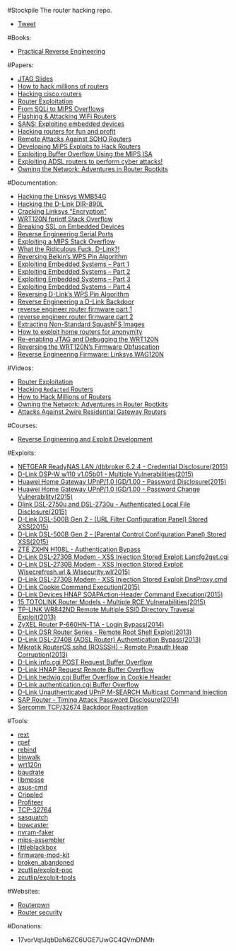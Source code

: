 #Stockpile
The router hacking repo.

- [Tweet](https://twitter.com/share)

#Books:
- [Practical Reverse Engineering](http://pdf.th7.cn/down/files/1411/Practical%20Reverse%20Engineering.pdf)

#Papers:
- [JTAG Slides](http://www.devttys0.com/wp-content/uploads/2014/04/JTAG_Slides.pdf)
- [How to hack millions of routers](https://media.blackhat.com/bh-us-10/presentations/Heffner/BlackHat-USA-2010-Heffner-How-to-Hack-Millions-of-Routers-slides.pdf)
- [Hacking cisco routers](http://repo.hackerzvoice.net/depot_cehv6/CEHv6%20Module%2035%20Hacking%20Routers,%20Cable%20Modems%20and%20Firewalls/Hacking%20Cisco%20Routers.pdf)
- [Router Exploitation](https://www.blackhat.com/presentations/bh-usa-09/LINDNER/BHUSA09-Lindner-RouterExploit-SLIDES.pdf)
- [From SQLi to MIPS Overflows](https://media.blackhat.com/bh-us-12/Briefings/Cutlip/BH_US_12_Cutlip_SQL_Exploitation_WP.pdf)
- [Flashing & Attacking WiFi Routers](http://hackmiami.org/wp-content/uploads/2013/07/Flash-hacking-wifi-devices.pdf)
- [SANS: Exploiting embedded devices](https://www.sans.org/reading-room/whitepapers/testing/exploiting-embedded-devices-34022)
- [Hacking routers for fun and profit](https://ensiwiki.ensimag.fr/images/2/25/GreHack-2012-talk-Paul_Amar-Home_Internet_Routers_for_Fun_and_Profit.pdf)
- [Remote Attacks Against SOHO Routers](https://media.blackhat.com/bh-us-10/whitepapers/Heffner/BlackHat-USA-2010-Heffner-How-to-Hack-Millions-of-Routers-wp.pdf)
- [Developing MIPS Exploits to Hack Routers](https://packetstormsecurity.com/files/download/131556/hacking-mips.pdf)
- [Exploiting Buffer Overflow Using the MIPS ISA](http://citeseerx.ist.psu.edu/viewdoc/download?doi=10.1.1.15.6998&rep=rep1&type=pdf)
- [Exploiting ADSL routers to perform cyber attacks!](http://cgi.di.uoa.gr/~xenakis/Published/Technical_Reports/ZTExploit_Paper.pdf)
- [Owning the Network: Adventures in Router Rootkits](https://www.defcon.org/images/defcon-20/dc-20-presentations/Coppola/DEFCON-20-Coppola-Owning-the-Network.pdf)

#Documentation:
- [Hacking the Linksys WMB54G](http://www.devttys0.com/2012/07/hacking-the-linksys-wmb54g/)
- [Hacking the D-Link DIR-890L](http://www.devttys0.com/2015/04/hacking-the-d-link-dir-890l/)
- [Cracking Linksys “Encryption”](http://www.devttys0.com/2014/02/cracking-linksys-crypto/)
- [WRT120N fprintf Stack Overflow](http://www.devttys0.com/2014/02/wrt120n-fprintf-stack-overflow/)
- [Breaking SSL on Embedded Devices](http://www.devttys0.com/2010/12/breaking-ssl-on-embedded-devices/)
- [Reverse Engineering Serial Ports](http://www.devttys0.com/2012/11/reverse-engineering-serial-ports/)
- [Exploiting a MIPS Stack Overflow](http://www.devttys0.com/2012/10/exploiting-a-mips-stack-overflow/)
- [What the Ridiculous Fuck, D-Link?!](http://www.devttys0.com/2015/04/what-the-ridiculous-fuck-d-link/)
- [Reversing Belkin’s WPS Pin Algorithm](http://www.devttys0.com/2015/04/reversing-belkins-wps-pin-algorithm/)
- [Exploiting Embedded Systems – Part 1](http://www.devttys0.com/2011/09/exploiting-embedded-systems-part-1/)
- [Exploiting Embedded Systems – Part 2](http://www.devttys0.com/2011/09/exploiting-embedded-systems-part-2/)
- [Exploiting Embedded Systems – Part 3](http://www.devttys0.com/2011/09/exploiting-embedded-systems-part-3/)
- [Exploiting Embedded Systems – Part 4](http://www.devttys0.com/2011/11/exploiting-embedded-systems-part-4/)
- [Reversing D-Link’s WPS Pin Algorithm](http://www.devttys0.com/2014/10/reversing-d-links-wps-pin-algorithm/)
- [Reverse Engineering a D-Link Backdoor](http://www.devttys0.com/2013/10/reverse-engineering-a-d-link-backdoor/)
- [reverse engineer router firmware part 1](http://www.secforce.com/blog/2014/04/reverse-engineer-router-firmware-part-1/)
- [reverse engineer router firmware part 2](http://www.secforce.com/blog/2014/07/reverse-engineer-router-firmware-part-2/)
- [Extracting Non-Standard SquashFS Images](http://www.devttys0.com/2011/08/extracting-non-standard-squashfs-images/)
- [How to exploit home routers for anonymity](http://danmcinerney.org/how-to-exploit-home-routers-for-anonymity/)
- [Re-enabling JTAG and Debugging the WRT120N](http://www.devttys0.com/2014/02/re-enabling-jtag-and-debugging-the-wrt120n/)
- [Reversing the WRT120N’s Firmware Obfuscation](http://www.devttys0.com/2014/02/reversing-the-wrt120n-firmware-obfuscation/)
- [Reverse Engineering Firmware: Linksys WAG120N](http://www.devttys0.com/2011/05/reverse-engineering-firmware-linksys-wag120n/)

#Videos:
- [Router Exploitation](https://www.youtube.com/watch?v=u1IA9W-QWO4)
- [Hacking `Redacted` Routers](https://www.youtube.com/watch?v=U8fu05Em3Lg)
- [How to Hack Millions of Routers ](https://www.youtube.com/watch?v=FV7SQd-3Ytk)
- [Owning the Network: Adventures in Router Rootkits](https://www.youtube.com/watch?v=sWdqSG9IydA)
- [Attacks Against 2wire Residential Gateway Routers](https://www.youtube.com/watch?v=Tx0DivWaDkA)

#Courses:
- [Reverse Engineering and Exploit Development](https://kat.cr/infiniteskills-reverse-engineering-and-exploit-development-t10513336.html)

#Exploits:
- [NETGEAR ReadyNAS LAN /dbbroker 6.2.4 - Credential Disclosure(2015)](https://www.exploit-db.com/exploits/37720/)
- [D-Link DSP-W w110 v1.05b01 - Multiple Vulnerabilities(2015)](https://www.exploit-db.com/exploits/37454/)
- [Huawei Home Gateway UPnP/1.0 IGD/1.00 - Password Disclosure(2015)](https://www.exploit-db.com/exploits/37424/)
- [Huawei Home Gateway UPnP/1.0 IGD/1.00 - Password Change Vulnerability(2015)](https://www.exploit-db.com/exploits/37425/)
- [Dlink DSL-2750u and DSL-2730u - Authenticated Local File Disclosure(2015)](https://www.exploit-db.com/exploits/37516/)
- [D-Link DSL-500B Gen 2 - (URL Filter Configuration Panel) Stored XSS(2015)](https://www.exploit-db.com/exploits/36988/)
- [D-Link DSL-500B Gen 2 - (Parental Control Configuration Panel) Stored XSS(2015)](https://www.exploit-db.com/exploits/36987/)
- [ZTE ZXHN H108L - Authentication Bypass](https://www.exploit-db.com/exploits/35272/)
- [D-Link DSL-2730B Modem - XSS Injection Stored Exploit Lancfg2get.cgi](https://www.exploit-db.com/exploits/35751/)
- [D-Link DSL-2730B Modem - XSS Injection Stored Exploit Wlsecrefresh.wl & Wlsecurity.wl(2015)](https://www.exploit-db.com/exploits/35747/)
- [D-Link DSL-2730B Modem - XSS Injection Stored Exploit DnsProxy.cmd](https://www.exploit-db.com/exploits/35750/)
- [D-Link Cookie Command Execution(2015)](https://www.exploit-db.com/exploits/37628/)
- [D-Link Devices HNAP SOAPAction-Header Command Execution(2015)](https://www.exploit-db.com/exploits/37171/)
- [15 TOTOLINK Router Models - Multiple RCE Vulnerabilities(2015)](https://www.exploit-db.com/exploits/37623/)
- [TP-LINK WR842ND Remote Multiple SSID Directory Travesal Exploit(2013)](https://www.exploit-db.com/exploits/25810/)
- [ZyXEL Router P-660HN-T1A - Login Bypass(2014)](https://www.exploit-db.com/exploits/32204/)
- [D-Link DSR Router Series - Remote Root Shell Exploit(2013)](https://www.exploit-db.com/exploits/30062/)
- [D-Link DSL-2740B (ADSL Router) Authentication Bypass(2013)](https://www.exploit-db.com/exploits/24563/)
- [Mikrotik RouterOS sshd (ROSSSH) - Remote Preauth Heap Corruption(2013)](https://www.exploit-db.com/exploits/28056/)
- [D-Link info.cgi POST Request Buffer Overflow](https://www.exploit-db.com/exploits/34063/)
- [D-Link HNAP Request Remote Buffer Overflow](https://www.exploit-db.com/exploits/34064/)
- [D-Link hedwig.cgi Buffer Overflow in Cookie Header](https://www.exploit-db.com/exploits/33863/)
- [D-Link authentication.cgi Buffer Overflow](https://www.exploit-db.com/exploits/33862/)
- [D-Link Unauthenticated UPnP M-SEARCH Multicast Command Injection](https://www.exploit-db.com/exploits/34065/)
- [SAP Router - Timing Attack Password Disclosure(2014)](https://www.exploit-db.com/exploits/32919/)
- [Sercomm TCP/32674 Backdoor Reactivation](https://www.exploit-db.com/exploits/32938/)

#Tools:
- [rext](https://github.com/j91321/rext)
- [rpef](https://github.com/mncoppola/rpef)
- [rebind](https://github.com/ScarletBlazin/rebind)
- [binwalk](https://github.com/devttys0/binwalk)
- [wrt120n](https://github.com/devttys0/wrt120n)
- [baudrate](https://github.com/devttys0/baudrate)
- [libmpsse](https://github.com/devttys0/libmpsse)
- [asus-cmd](https://github.com/jduck/asus-cmd)
- [Crippled](https://github.com/GuerrillaWarfare/Crippled)
- [Profiteer](https://github.com/GuerrillaWarfare/Profiteer)
- [TCP-32764](https://github.com/elvanderb/TCP-32764)
- [sasquatch](https://github.com/devttys0/sasquatch)
- [bowcaster](https://github.com/zcutlip/bowcaster.git)
- [nvram-faker](https://github.com/zcutlip/nvram-faker.git)
- [mips-assembler](https://github.com/kmowery/mips-assembler.git)
- [littleblackbox](https://github.com/devttys0/littleblackbox)
- [firmware-mod-kit](https://github.com/mirror/firmware-mod-kit)
- [broken_abandoned](https://github.com/zcutlip/broken_abandoned.git)
- [zcutlip/exploit-poc](https://github.com/zcutlip/exploit-poc.git)
- [zcutlip/exploit-tools](https://github.com/zcutlip/exploit-tools.git)

#Websites:
- [Routerpwn](http://www.routerpwn.com/)
- [Router security](http://routersecurity.org/bugs.php)

#Donations:
- 17vorVqtJqbDaN6ZC6UGE7UwGC4QVmDNMh
